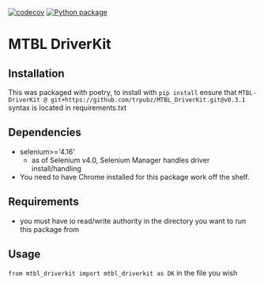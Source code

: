 [![codecov](https://codecov.io/gh/trpubz/MTBLDriverKit/graph/badge.svg?token=LJBMG3P28W)](https://codecov.io/gh/trpubz/MTBLDriverKit)
[![Python package](https://github.com/trpubz/MTBL_DriverKit/actions/workflows/python-package.yml/badge.svg?branch=feat%2Fupgrade-py3-12-1)](https://github.com/trpubz/MTBL_DriverKit/actions/workflows/python-package.yml)
# MTBL DriverKit

## Installation
This was packaged with poetry, to install with `pip install` ensure that `MTBL-DriverKit @ git+https://github.com/trpubz/MTBL_DriverKit.git@v0.3.1` syntax is located in requirements.txt

## Dependencies
* selenium>='4.16'
  * as of Selenium v4.0, Selenium Manager handles driver install/handling
* You need to have Chrome installed for this package work off the shelf.

## Requirements
* you must have io read/write authority in the directory you want to run this package from

## Usage
`from mtbl_driverkit import mtbl_driverkit as DK` in the file you wish
